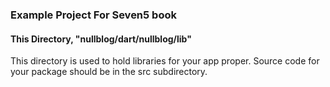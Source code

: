 ### Example Project For Seven5 book

#### This Directory, "nullblog/dart/nullblog/lib"

This directory is used to hold libraries for your app proper.  Source code for your package should be in the src subdirectory.